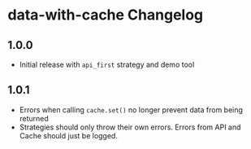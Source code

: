 # data-with-cache Changelog

## 1.0.0

* Initial release with `api_first` strategy and demo tool

## 1.0.1

* Errors when calling `cache.set()` no longer prevent data from being returned
* Strategies should only throw their own errors. Errors from API and Cache should just be logged.
